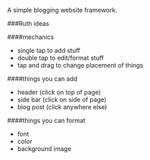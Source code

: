 A simple blogging website framework.

###Ruth ideas

####mechanics
* single tap to add stuff
* double tap to edit/format stuff
* tap and drag to change placement of things

####things you can add
* header (click on top of page)
* side bar (click on side of page)
* blog post (click anywhere else)

####things you can format
* font
* color
* background image
